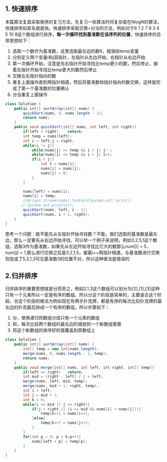 ## 1. 快速排序

本篇算法复盘采取倒序的复习方法，先复习一些算法时间复杂度在NlogN的算法，快速排序如其名就是快。快速排序采取交换+分治的方法，例如对于6  1  2 7  9  3  4  5 10  8这个数组进行排序，**每一次循环找到基准数在该序列的位置**，快速排序的总体思想如下：

1. 选取一个数作为基准数，这里选取最左边的数6，赋值给temp变量
2. 分别定义两个变量i和j双指针，左指针从左边开始，右指针从右边开始
3. 第一次循环开始，注意是先右指针开始寻找比temp更小的数，然后停止，接着左指针开始寻找比temp更大的数然后停止
4. 交换左右指针指向的数
5. 重复上面操作直到两指针相遇，然后将基准数和指针指向的数交换，这样就完成了第一个基准数的位置确认
6. 分治重复上面操作

```java
class Solution {
    public int[] sortArray(int[] nums) {
        quickSort(nums, 0, nums.length - 1);
        return nums;
    }
    public void quickSort(int[] nums, int left, int right){
        if(left > right)    return;
        int temp = nums[left];
        int i = left,j = right;
        while(i != j){
            while(nums[j] >= temp && i < j) j--;
            while(nums[i] <= temp && i < j) i++;                     
            if(i < j){
                int t = nums[i];
                nums[i] = nums[j];
                nums[j] = t;
            }
        }

        nums[left] = nums[i];
        nums[i] = temp;
        //Arrays.stream(nums).forEach(System.out::print);
       // System.out.println();
        quickSort(nums, left, i - 1);
        quickSort(nums, i + 1, right);
    }
}
```

思考一个问题：能不能先从左指针开始寻找数？不能，我们选取的基准数是最左边，那么一定要先从右边开始寻找，可以举一个例子来说明，例如3,2,5,1这个数组，选取3作为基准数，如果先从左边开始寻找比它大的数那么num[i] = 5，num[j] = 1,那么进行交换之后是3,2,1,5，接着i++两指针相遇，与基准数进行交换则变成了5,2,1,3可见基准数3的位置不对，所以这种做法是错误的

## 2.归并排序

归并排序的重要思想就是分而至之，例如2,1,3这个数组可以划分为[2],[1],[3]这种只有一个元素所以一定是有序的数组，所以分这个阶段是简单的，主要是合这个阶段，合这个阶段的做法为例如现在有两手扑克牌，都是有序的每次比较扑克牌的最左边的扑克最后排成一个有序的数组，所以步骤如下：

1. 分，使用递归将数组分成只有一个元素的数组
2. 和，每次比较两个数组的最左边的值放到一个新数组里面
3. 将这个新数组的排序好的值覆盖到原数组上

```java
class Solution {
    public int[] sortArray(int[] nums) {
        int[] temp = new int[nums.length];
        merge(nums, 0, nums.length - 1, temp);
        return nums;
    }
    public void merge(int[] nums, int left, int right, int[] temp){
        if(left == right)   return;
        int mid = (right - left) / 2 + left;
        merge(nums, left, mid, temp);
        merge(nums, mid + 1, right, temp);
        int i = left;
        int j = mid + 1;
        int k = 0;
        while(i <= mid || j <= right){
            if(j > right || (i <= mid && nums[i] < nums[j])){
                temp[k++] = nums[i++];
            }else{
                temp[k++] = nums[j++];
            }
        }
        for(int p = 0; p < k;p++){
            nums[left + p] = temp[p];
        }
    }
}
```

